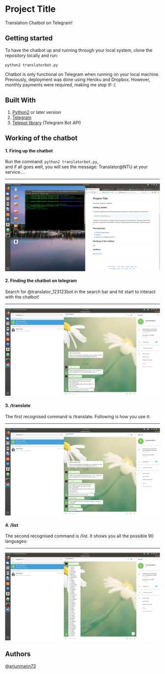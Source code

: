 # Project Title
Translation Chatbot on Telegram!

## Getting started
To have the chatbot up and running through your local system, clone the repository locally and run:
```
python2 translatorbot.py
```
Chatbot is only functional on Telegram when running on your local machine. Previously, deployment was done using Heroku and Dropbox. However, monthly payments were required, making me stop it! :(

## Built With
1. [Python2](https://www.python.org/downloads/) or later version
2. [Telegram](https://telegram.org/)
3. [Telepot library](https://telepot.readthedocs.io/en/latest/) (Telegram Bot API)

## Working of the chatbot
#### 1. Firing up the chatbot
Run the command: ``` python2 translatorbot.py ```, <br>
and if all goes well, you will see the message: Translator@NTU at your service....

---
![](images/picture5.png)

#### 2. Finding the chatbot on telegram
Search for @translator_123123bot in the search bar and hit start to interact with the chatbot!

---
![](images/picture2.png)

#### 3. /translate 
The first recognised command is /translate. Following is how you use it:

---
![](images/picture3.png)

#### 4. /list
The second recognised command is /list. It shows you all the possible 90 languages:

---
![](images/picture4.png)

## Authors
@[arjunmann73](https://github.com/arjunmann73)

